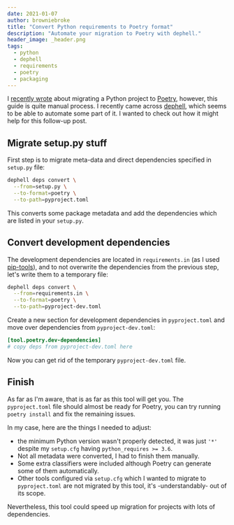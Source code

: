 ```yaml
---
date: 2021-01-07
author: browniebroke
title: "Convert Python requirements to Poetry format"
description: "Automate your migration to Poetry with dephell."
header_image: _header.png
tags:
  - python
  - dephell
  - requirements
  - poetry
  - packaging
---
```


I [recently wrote](../migrating-project-to-poetry/) about migrating a Python project to [Poetry], however, this guide is quite manual process. I recently came across [dephell], which seems to be able to automate some part of it. I wanted to check out how it might help for this follow-up post.

## Migrate setup.py stuff

First step is to migrate meta-data and direct dependencies specified in `setup.py` file:

```sh
dephell deps convert \
  --from=setup.py \
  --to-format=poetry \
  --to-path=pyproject.toml
```

This converts some package metadata and add the dependencies which are listed in your `setup.py`.

## Convert development dependencies

The development dependencies are located in `requirements.in` (as I used [pip-tools]), and to not overwrite the dependencies from the previous step, let's write them to a temporary file:

```sh
dephell deps convert \
  --from=requirements.in \
  --to-format=poetry \
  --to-path=pyproject-dev.toml
```

Create a new section for development dependencies in `pyproject.toml` and move over dependencies from `pyproject-dev.toml`:

```toml
[tool.poetry.dev-dependencies]
# copy deps from pyproject-dev.toml here
```

Now you can get rid of the temporary `pyproject-dev.toml` file.

## Finish

As far as I'm aware, that is as far as this tool will get you. The `pyproject.toml` file should almost be ready for Poetry, you can try running `poetry install` and fix the remaining issues.

In my case, here are the things I needed to adjust:

- the minimum Python version wasn't properly detected, it was just `'*'` despite my `setup.cfg` having `python_requires >= 3.6`.
- Not all metadata were converted, I had to finish them manually.
- Some extra classifiers were included although Poetry can generate some of them automatically.
- Other tools configured via `setup.cfg` which I wanted to migrate to `pyproject.toml` are not migrated by this tool, it's -understandably- out of its scope.

Nevertheless, this tool could speed up migration for projects with lots of dependencies.

[poetry]: https://python-poetry.org/
[dephell]: https://dephell.readthedocs.io/cmd-deps-convert.html
[pip-tools]: https://github.com/jazzband/pip-tools
